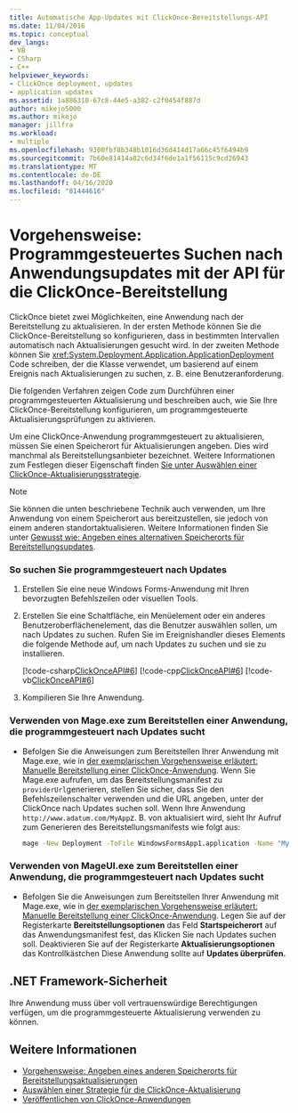```yaml
---
title: Automatische App-Updates mit ClickOnce-Bereitstellungs-API
ms.date: 11/04/2016
ms.topic: conceptual
dev_langs:
- VB
- CSharp
- C++
helpviewer_keywords:
- ClickOnce deployment, updates
- application updates
ms.assetid: 1a886310-67c8-44e5-a382-c2f0454f887d
author: mikejo5000
ms.author: mikejo
manager: jillfra
ms.workload:
- multiple
ms.openlocfilehash: 9300fbf8b348b1016d36d414d17a66c45f6494b9
ms.sourcegitcommit: 7b60e81414a82c6d34f6de1a1f56115c9cd26943
ms.translationtype: MT
ms.contentlocale: de-DE
ms.lasthandoff: 04/16/2020
ms.locfileid: "81444616"
---
```

# <a name="how-to-check-for-application-updates-programmatically-using-the-clickonce-deployment-api"></a>Vorgehensweise: Programmgesteuertes Suchen nach Anwendungsupdates mit der API für die ClickOnce-Bereitstellung
ClickOnce bietet zwei Möglichkeiten, eine Anwendung nach der Bereitstellung zu aktualisieren. In der ersten Methode können Sie die ClickOnce-Bereitstellung so konfigurieren, dass in bestimmten Intervallen automatisch nach Aktualisierungen gesucht wird. In der zweiten Methode können Sie <xref:System.Deployment.Application.ApplicationDeployment> Code schreiben, der die Klasse verwendet, um basierend auf einem Ereignis nach Aktualisierungen zu suchen, z. B. eine Benutzeranforderung.

 Die folgenden Verfahren zeigen Code zum Durchführen einer programmgesteuerten Aktualisierung und beschreiben auch, wie Sie Ihre ClickOnce-Bereitstellung konfigurieren, um programmgesteuerte Aktualisierungsprüfungen zu aktivieren.

 Um eine ClickOnce-Anwendung programmgesteuert zu aktualisieren, müssen Sie einen Speicherort für Aktualisierungen angeben. Dies wird manchmal als Bereitstellungsanbieter bezeichnet. Weitere Informationen zum Festlegen dieser Eigenschaft finden [Sie unter Auswählen einer ClickOnce-Aktualisierungsstrategie](../deployment/choosing-a-clickonce-update-strategy.md).

> [!NOTE]
> Sie können die unten beschriebene Technik auch verwenden, um Ihre Anwendung von einem Speicherort aus bereitzustellen, sie jedoch von einem anderen standortaktualisieren. Weitere Informationen finden Sie unter [Gewusst wie: Angeben eines alternativen Speicherorts für Bereitstellungsupdates](../deployment/how-to-specify-an-alternate-location-for-deployment-updates.md).

### <a name="to-check-for-updates-programmatically"></a>So suchen Sie programmgesteuert nach Updates

1. Erstellen Sie eine neue Windows Forms-Anwendung mit Ihren bevorzugten Befehlszeilen oder visuellen Tools.

2. Erstellen Sie eine Schaltfläche, ein Menüelement oder ein anderes Benutzeroberflächenelement, das die Benutzer auswählen sollen, um nach Updates zu suchen. Rufen Sie im Ereignishandler dieses Elements die folgende Methode auf, um nach Updates zu suchen und sie zu installieren.

     [!code-csharp[ClickOnceAPI#6](../deployment/codesnippet/CSharp/how-to-check-for-application-updates-programmatically-using-the-clickonce-deployment-api_1.cs)]
     [!code-cpp[ClickOnceAPI#6](../deployment/codesnippet/CPP/how-to-check-for-application-updates-programmatically-using-the-clickonce-deployment-api_1.cpp)]
     [!code-vb[ClickOnceAPI#6](../deployment/codesnippet/VisualBasic/how-to-check-for-application-updates-programmatically-using-the-clickonce-deployment-api_1.vb)]

3. Kompilieren Sie Ihre Anwendung.

### <a name="use-mageexe-to-deploy-an-application-that-checks-for-updates-programmatically"></a>Verwenden von Mage.exe zum Bereitstellen einer Anwendung, die programmgesteuert nach Updates sucht

- Befolgen Sie die Anweisungen zum Bereitstellen Ihrer Anwendung mit Mage.exe, wie in [der exemplarischen Vorgehensweise erläutert: Manuelle Bereitstellung einer ClickOnce-Anwendung](../deployment/walkthrough-manually-deploying-a-clickonce-application.md). Wenn Sie Mage.exe aufrufen, um das Bereitstellungsmanifest zu `providerUrl`generieren, stellen Sie sicher, dass Sie den Befehlszeilenschalter verwenden und die URL angeben, unter der ClickOnce nach Updates suchen soll. Wenn Ihre Anwendung `http://www.adatum.com/MyApp`z. B. von aktualisiert wird, sieht Ihr Aufruf zum Generieren des Bereitstellungsmanifests wie folgt aus:

    ```cmd
    mage -New Deployment -ToFile WindowsFormsApp1.application -Name "My App 1.0" -Version 1.0.0.0 -AppManifest 1.0.0.0\MyApp.manifest -providerUrl http://www.adatum.com/MyApp/MyApp.application
    ```

### <a name="using-mageuiexe-to-deploy-an-application-that-checks-for-updates-programmatically"></a>Verwenden von MageUI.exe zum Bereitstellen einer Anwendung, die programmgesteuert nach Updates sucht

- Befolgen Sie die Anweisungen zum Bereitstellen Ihrer Anwendung mit Mage.exe, wie in [der exemplarischen Vorgehensweise erläutert: Manuelle Bereitstellung einer ClickOnce-Anwendung](../deployment/walkthrough-manually-deploying-a-clickonce-application.md). Legen Sie auf der Registerkarte **Bereitstellungsoptionen** das Feld **Startspeicherort** auf das Anwendungsmanifest fest, das Klicken Sie nach Updates suchen soll. Deaktivieren Sie auf der Registerkarte **Aktualisierungsoptionen** das Kontrollkästchen Diese Anwendung sollte auf **Updates überprüfen.**

## <a name="net-framework-security"></a>.NET Framework-Sicherheit
 Ihre Anwendung muss über voll vertrauenswürdige Berechtigungen verfügen, um die programmgesteuerte Aktualisierung verwenden zu können.

## <a name="see-also"></a>Weitere Informationen
- [Vorgehensweise: Angeben eines anderen Speicherorts für Bereitstellungsaktualisierungen](../deployment/how-to-specify-an-alternate-location-for-deployment-updates.md)
- [Auswählen einer Strategie für die ClickOnce-Aktualisierung](../deployment/choosing-a-clickonce-update-strategy.md)
- [Veröffentlichen von ClickOnce-Anwendungen](../deployment/publishing-clickonce-applications.md)
